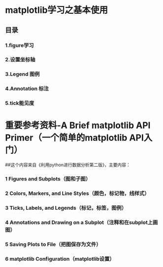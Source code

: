 # matplotlib学习之基本使用
## 目录
  ### 1.figure学习
  ### 2.设置坐标轴
  ### 3.Legend 图例
  ### 4.Annotation 标注
  ### 5.tick能见度



# 重要参考资料-A Brief matplotlib API Primer（一个简单的matplotlib API入门）
##这个内容来自《利用python进行数据分析第二版》，主要内容：

### 1 Figures and Subplots（图和子图）
### 2 Colors, Markers, and Line Styles（颜色，标记物，线样式）
### 3 Ticks, Labels, and Legends（标记，标签，图例）
### 4 Annotations and Drawing on a Subplot（注释和在subplot上画图）
### 5 Saving Plots to File（把图保存为文件）
### 6 matplotlib Configuration（matplotlib设置）
